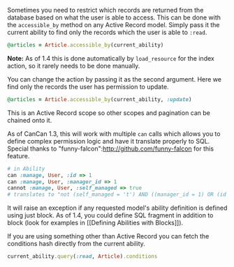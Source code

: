 Sometimes you need to restrict which records are returned from the database based on what the user is able to access. This can be done with the `accessible_by` method on any Active Record model. Simply pass it the current ability to find only the records which the user is able to `:read`.

```ruby
@articles = Article.accessible_by(current_ability)
```

**Note:** As of 1.4 this is done automatically by `load_resource` for the index action, so it rarely needs to be done manually.

You can change the action by passing it as the second argument. Here we find only the records the user has permission to update.

```ruby
@articles = Article.accessible_by(current_ability, :update) 
```

This is an Active Record scope so other scopes and pagination can be chained onto it.

As of CanCan 1.3, this will work with multiple `can` calls which allows you to define complex permission logic and have it translate properly to SQL. Special thanks to "funny-falcon":http://github.com/funny-falcon for this feature.

```ruby
# in Ability
can :manage, User, :id => 1
can :manage, User, :manager_id => 1
cannot :manage, User, :self_managed => true
# translates to "not (self_managed = 't') AND ((manager_id = 1) OR (id = 1))"
```

It will raise an exception if any requested model's ability definition is defined using just block. As of 1.4, you could define SQL fragment in addition to block (look for examples in [[Defining Abilities with Blocks]]).

If you are using something other than Active Record you can fetch the conditions hash directly from the current ability.

```ruby
current_ability.query(:read, Article).conditions
```
